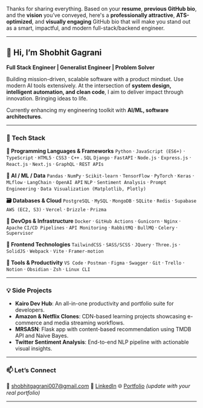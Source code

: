 Thanks for sharing everything. Based on your **resume**, **previous GitHub bio**, and the **vision** you’ve conveyed, here's a **professionally attractive**, **ATS-optimized**, and **visually engaging** GitHub bio that will make you stand out as a smart, impactful, and modern full-stack/backend engineer.

---

## 👋 Hi, I’m **Shobhit Gagrani**

**Full Stack Engineer | Generalist Engineer | Problem Solver**

Building mission-driven, scalable software with a product mindset. Use modern AI tools extensively. At the intersection of **system design, intelligent automation, and clean code**, I aim to deliver impact through innovation. Bringing ideas to life.

Currently enhancing my engineering toolkit with **AI/ML, software architectures**.

---

### 🔧 Tech Stack

**📌 Programming Languages & Frameworks**
`Python` · `JavaScript (ES6+)` · `TypeScript` · `HTML5` · `CSS3` · `C++` . `SQL`
`Django` · `FastAPI` · `Node.js` · `Express.js` · `React.js` · `Next.js` · `GraphQL` · `REST APIs`

**🧠 AI / ML / Data**
`Pandas` · `NumPy` · `Scikit-learn` · `TensorFlow` · `PyTorch` · `Keras` · `MLflow` · `LangChain` · `OpenAI API`
`NLP` · `Sentiment Analysis` · `Prompt Engineering` · `Data Visualization (Matplotlib, Plotly)`

**🗃️ Databases & Cloud**
`PostgreSQL` · `MySQL` · `MongoDB` · `SQLite` · `Redis` · `Supabase`
`AWS (EC2, S3)` · `Vercel` · `Drizzle` · `Prizma`

**🚀 DevOps & Infrastructure**
`Docker` · `GitHub Actions` · `Gunicorn` · `Nginx` · `Apache`
`CI/CD Pipelines` · `API Monitoring` · `RabbitMQ` ·  `BullMQ` · `Celery` · `Supervisor`

**🎨 Frontend Technologies**
`TailwindCSS` · `SASS/SCSS` · `JQuery` · `Three.js` · `SolidJS` · `Webpack` · `Vite` · `Framer-motion`

**🧰 Tools & Productivity**
`VS Code` · `Postman` · `Figma` · `Swagger` · `Git` · `Trello` · `Notion` · `Obsidian` · `Zsh` · `Linux CLI`

---

### 💡 Side Projects

* **Kairo Dev Hub**: An all-in-one productivity and portfolio suite for developers.
* **Amazon & Netflix Clones**: CDN-based learning projects showcasing e-commerce and media streaming workflows.
* **MRSASN**: Flask app with content-based recommendation using TMDB API and Naive Bayes.
* **Twitter Sentiment Analysis**: End-to-end NLP pipeline with actionable visual insights.

---

### 📫 Let’s Connect

📧 [shobhitgagrani007@gmail.com](mailto:shobhitgagrani007@gmail.com)
🔗 [LinkedIn](https://www.linkedin.com/in/shobhit-gagrani-469b501a2)
🌐 [Portfolio](https://yourportfolio.com/) *(update with your real portfolio)*

---
